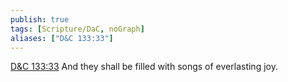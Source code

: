 ```yaml
---
publish: true
tags: [Scripture/DaC, noGraph]
aliases: ["D&C 133:33"]
---
```

[D&C 133:33](https://churchofjesuschrist.org/study/scriptures/dc-testament/dc/133?lang=eng&id=p33#p33) And they shall be filled with songs of everlasting joy.
